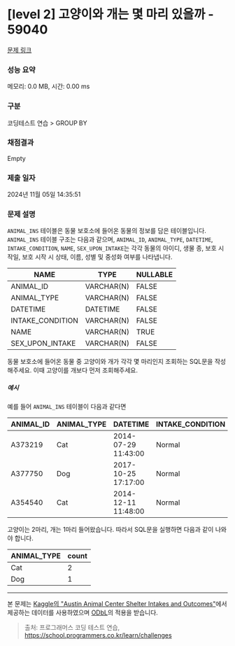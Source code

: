 # [level 2] 고양이와 개는 몇 마리 있을까 - 59040 

[문제 링크](https://school.programmers.co.kr/learn/courses/30/lessons/59040) 

### 성능 요약

메모리: 0.0 MB, 시간: 0.00 ms

### 구분

코딩테스트 연습 > GROUP BY

### 채점결과

Empty

### 제출 일자

2024년 11월 05일 14:35:51

### 문제 설명

<p><code>ANIMAL_INS</code> 테이블은 동물 보호소에 들어온 동물의 정보를 담은 테이블입니다. <code>ANIMAL_INS</code> 테이블 구조는 다음과 같으며, <code>ANIMAL_ID</code>, <code>ANIMAL_TYPE</code>, <code>DATETIME</code>, <code>INTAKE_CONDITION</code>, <code>NAME</code>, <code>SEX_UPON_INTAKE</code>는 각각 동물의 아이디, 생물 종, 보호 시작일, 보호 시작 시 상태, 이름, 성별 및 중성화 여부를 나타냅니다.</p>
<table class="table">
        <thead><tr>
<th>NAME</th>
<th>TYPE</th>
<th>NULLABLE</th>
</tr>
</thead>
        <tbody><tr>
<td>ANIMAL_ID</td>
<td>VARCHAR(N)</td>
<td>FALSE</td>
</tr>
<tr>
<td>ANIMAL_TYPE</td>
<td>VARCHAR(N)</td>
<td>FALSE</td>
</tr>
<tr>
<td>DATETIME</td>
<td>DATETIME</td>
<td>FALSE</td>
</tr>
<tr>
<td>INTAKE_CONDITION</td>
<td>VARCHAR(N)</td>
<td>FALSE</td>
</tr>
<tr>
<td>NAME</td>
<td>VARCHAR(N)</td>
<td>TRUE</td>
</tr>
<tr>
<td>SEX_UPON_INTAKE</td>
<td>VARCHAR(N)</td>
<td>FALSE</td>
</tr>
</tbody>
      </table>
<p>동물 보호소에 들어온 동물 중 고양이와 개가 각각 몇 마리인지 조회하는 SQL문을 작성해주세요. 이때 고양이를 개보다 먼저 조회해주세요. </p>

<h5>예시</h5>

<p>예를 들어 <code>ANIMAL_INS</code> 테이블이 다음과 같다면</p>
<table class="table">
        <thead><tr>
<th>ANIMAL_ID</th>
<th>ANIMAL_TYPE</th>
<th>DATETIME</th>
<th>INTAKE_CONDITION</th>
<th>NAME</th>
<th>SEX_UPON_INTAKE</th>
</tr>
</thead>
        <tbody><tr>
<td>A373219</td>
<td>Cat</td>
<td>2014-07-29 11:43:00</td>
<td>Normal</td>
<td>Ella</td>
<td>Spayed Female</td>
</tr>
<tr>
<td>A377750</td>
<td>Dog</td>
<td>2017-10-25 17:17:00</td>
<td>Normal</td>
<td>Lucy</td>
<td>Spayed Female</td>
</tr>
<tr>
<td>A354540</td>
<td>Cat</td>
<td>2014-12-11 11:48:00</td>
<td>Normal</td>
<td>Tux</td>
<td>Neutered Male</td>
</tr>
</tbody>
      </table>
<p>고양이는 2마리, 개는 1마리 들어왔습니다. 따라서 SQL문을 실행하면 다음과 같이 나와야 합니다. </p>
<table class="table">
        <thead><tr>
<th>ANIMAL_TYPE</th>
<th>count</th>
</tr>
</thead>
        <tbody><tr>
<td>Cat</td>
<td>2</td>
</tr>
<tr>
<td>Dog</td>
<td>1</td>
</tr>
</tbody>
      </table>
<hr>

<p>본 문제는 <a href="https://www.kaggle.com/aaronschlegel/austin-animal-center-shelter-intakes-and-outcomes" target="_blank" rel="noopener">Kaggle의 "Austin Animal Center Shelter Intakes and Outcomes"</a>에서 제공하는 데이터를 사용하였으며 <a href="https://opendatacommons.org/licenses/odbl/1.0/" target="_blank" rel="noopener">ODbL</a>의 적용을 받습니다.</p>


> 출처: 프로그래머스 코딩 테스트 연습, https://school.programmers.co.kr/learn/challenges